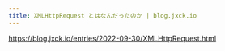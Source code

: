 ```yaml
---
title: XMLHttpRequest とはなんだったのか | blog.jxck.io
---
```


https://blog.jxck.io/entries/2022-09-30/XMLHttpRequest.html

